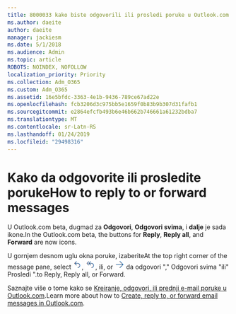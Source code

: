 ```yaml
---
title: 8000033 kako biste odgovorili ili prosledi poruke u Outlook.com beta
ms.author: daeite
author: daeite
manager: jackiesm
ms.date: 5/1/2018
ms.audience: Admin
ms.topic: article
ROBOTS: NOINDEX, NOFOLLOW
localization_priority: Priority
ms.collection: Adm_O365
ms.custom: Adm_O365
ms.assetid: 16e5bfdc-3363-4e1b-9436-789ce67ad22e
ms.openlocfilehash: fcb3206d3c975bb5e1659f0b83b9b307d31fafb1
ms.sourcegitcommit: e2864efcfb493b6e46b662b746661a61232bdba7
ms.translationtype: MT
ms.contentlocale: sr-Latn-RS
ms.lasthandoff: 01/24/2019
ms.locfileid: "29498316"
---
```

# <a name="how-to-reply-to-or-forward-messages"></a><span data-ttu-id="57ec0-102">Kako da odgovorite ili prosledite poruke</span><span class="sxs-lookup"><span data-stu-id="57ec0-102">How to reply to or forward messages</span></span>

<span data-ttu-id="57ec0-103">U Outlook.com beta, dugmad za **Odgovori**, **Odgovori svima**, i **dalje** je sada ikone.</span><span class="sxs-lookup"><span data-stu-id="57ec0-103">In the Outlook.com beta, the buttons for **Reply**, **Reply all**, and **Forward** are now icons.</span></span> 
  
<span data-ttu-id="57ec0-104">U gornjem desnom uglu okna poruke, izaberite</span><span class="sxs-lookup"><span data-stu-id="57ec0-104">At the top right corner of the message pane, select</span></span> ![Odgovor](media/08ad5200-369a-4a2f-bef5-ebdcbef5545f.png)<span data-ttu-id="57ec0-106">,</span><span class="sxs-lookup"><span data-stu-id="57ec0-106"></span></span> ![Odgovori svima](media/be5f41a1-dbea-471f-ba5d-7be4256922d2.png)<span data-ttu-id="57ec0-108">, ili</span><span class="sxs-lookup"><span data-stu-id="57ec0-108">, or</span></span> ![Pa nadalje](media/29fd06ec-1642-40d1-8faa-ec437ef156fc.png) <span data-ttu-id="57ec0-110">da odgovori "," Odgovori svima "ili" Prosledi ".</span><span class="sxs-lookup"><span data-stu-id="57ec0-110">to Reply, Reply all, or Forward.</span></span> 
  
<span data-ttu-id="57ec0-111">Saznajte više o tome kako se [Kreiranje, odgovori, ili prednji e-mail poruke u Outlook.com](https://go.microsoft.com/fwlink/p/?linkid=873141).</span><span class="sxs-lookup"><span data-stu-id="57ec0-111">Learn more about how to [Create, reply to, or forward email messages in Outlook.com](https://go.microsoft.com/fwlink/p/?linkid=873141).</span></span>
  

